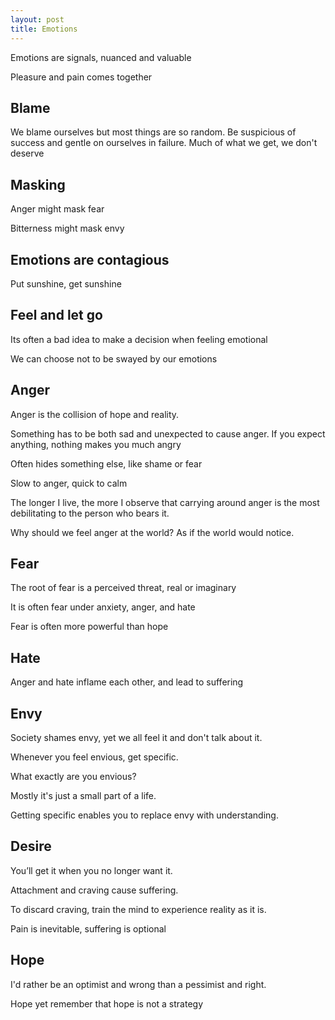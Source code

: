 ```yaml
---
layout: post
title: Emotions   
---
```


Emotions are signals, nuanced and valuable 

Pleasure and pain comes together 

## Blame 

We blame ourselves but most things are so random. Be suspicious of success and gentle on ourselves in failure. Much of what we get, we don't deserve 

## Masking 

Anger might mask fear

Bitterness might mask envy 

## Emotions are contagious

Put sunshine, get sunshine 

## Feel and let go 

Its often a bad idea to make a decision when feeling emotional 

We can choose not to be swayed by our emotions

## Anger 

Anger is the collision of hope and reality. 

Something has to be both sad and unexpected to cause anger. If you expect anything, nothing makes you much angry

Often hides something else, like shame or fear 

Slow to anger, quick to calm

The longer I live, the more I observe that carrying around anger is the most debilitating to the person who bears it.

Why should we feel anger at the world? As if the world would notice.

## Fear 

The root of fear is a perceived threat, real or imaginary 

It is often fear under anxiety, anger, and hate 

Fear is often more powerful than hope 

## Hate 

Anger and hate inflame each other, and lead to suffering


## Envy

Society shames envy, yet we all feel it and don't talk about it. 

Whenever you feel envious, get specific. 

What exactly are you envious? 

Mostly it's just a small part of a life. 

Getting specific enables you to replace envy with understanding. 


## Desire 

You’ll get it when you no longer want it.


Attachment and craving cause suffering. 

To discard craving, train the mind to experience reality as it is. 

Pain is inevitable, suffering is optional 

## Hope 

I'd rather be an optimist and wrong than a pessimist and right.

Hope yet remember that hope is not a strategy 



